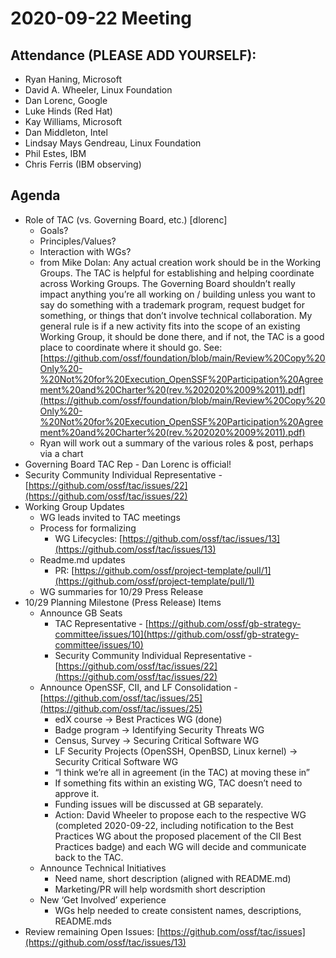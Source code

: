 # **2020-09-22 Meeting**

## Attendance (PLEASE ADD YOURSELF):
* Ryan Haning, Microsoft
* David A. Wheeler, Linux Foundation
* Dan Lorenc, Google
* Luke Hinds (Red Hat)
* Kay Williams, Microsoft
* Dan Middleton, Intel
* Lindsay Mays Gendreau, Linux Foundation
* Phil Estes, IBM
* Chris Ferris (IBM observing)

## Agenda

* Role of TAC (vs. Governing Board, etc.) [dlorenc]
    * Goals?
    * Principles/Values?
    * Interaction with WGs?
    * from Mike Dolan: Any actual creation work should be in the Working Groups. The TAC is helpful for establishing and helping coordinate across Working Groups. The Governing Board shouldn’t really impact anything you’re all working on / building unless you want to say do something with a trademark program, request budget for something, or things that don’t involve technical collaboration. My general rule is if a new activity fits into the scope of an existing Working Group, it should be done there, and if not, the TAC is a good place to coordinate where it should go. See: [https://github.com/ossf/foundation/blob/main/Review%20Copy%20Only%20-%20Not%20for%20Execution_OpenSSF%20Participation%20Agreement%20and%20Charter%20(rev.%202020%2009%2011).pdf](https://github.com/ossf/foundation/blob/main/Review%20Copy%20Only%20-%20Not%20for%20Execution_OpenSSF%20Participation%20Agreement%20and%20Charter%20(rev.%202020%2009%2011).pdf)
    * Ryan will work out a summary of the various roles & post, perhaps via a chart
* Governing Board TAC Rep - Dan Lorenc is official!
* Security Community Individual Representative - [https://github.com/ossf/tac/issues/22](https://github.com/ossf/tac/issues/22)
* Working Group Updates
    * WG leads invited to TAC meetings
    * Process for formalizing
        * WG Lifecycles: [https://github.com/ossf/tac/issues/13](https://github.com/ossf/tac/issues/13)
    * Readme.md updates
        * PR: [https://github.com/ossf/project-template/pull/1](https://github.com/ossf/project-template/pull/1)
    * WG summaries for 10/29 Press Release
* 10/29 Planning Milestone (Press Release) Items
    * Announce GB Seats
        * TAC Representative - [https://github.com/ossf/gb-strategy-committee/issues/10](https://github.com/ossf/gb-strategy-committee/issues/10)
        * Security Community Individual Representative - [https://github.com/ossf/tac/issues/22](https://github.com/ossf/tac/issues/22)
    * Announce OpenSSF, CII, and LF Consolidation -  [https://github.com/ossf/tac/issues/25](https://github.com/ossf/tac/issues/25) 
        * edX course -> Best Practices WG (done)
        * Badge program -> Identifying Security Threats WG
        * Census, Survey -> Securing Critical Software WG
        * LF Security Projects (OpenSSH, OpenBSD, Linux kernel) -> Security Critical Software WG
        * “I think we’re all in agreement (in the TAC) at moving these in”
        * If something fits within an existing WG, TAC doesn’t need to approve it.
        * Funding issues will be discussed at GB separately.
        * Action: David Wheeler to propose each to the respective WG (completed 2020-09-22, including notification to the Best Practices WG about the proposed placement of the CII Best Practices badge) and each WG will decide and communicate back to the TAC.
    * Announce Technical Initiatives
        * Need name, short description (aligned with README.md)
        * Marketing/PR will help wordsmith short description
    * New ‘Get Involved’ experience
        * WGs help needed to create consistent names, descriptions, README.mds
* Review remaining Open Issues: [https://github.com/ossf/tac/issues](https://github.com/ossf/tac/issues/13)